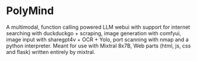 # PolyMind
A multimodal, function calling powered LLM webui with support for internet searching with duckduckgo + scraping, image generation with comfyui, image input with sharegpt4v + OCR + Yolo, port scanning with nmap and a python interpreter. 
Meant for use with Mixtral 8x7B, Web parts (html, js, css and flask) written entirely by mixtral.
